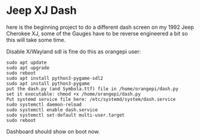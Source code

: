 # Jeep XJ Dash
here is the beginning project to do a different dash screen on my 1992 Jeep Cherokee XJ, some of the Gauges have to be reverse engineered a bit so this will take some time.

Disable X/Wayland sdl is fine do this as orangepi user:
```
sudo apt update
sudo apt upgrade
sudo reboot
sudo apt install python3-pygame-sdl2
sudo apt install python3-pygame
put the dash.py (and Symbola.ttf) file in /home/orangepi/dash.py
set it executable: chmod +x /home/orangepi/dash.py
Put systemd service file here: /etc/systemd/system/dash.service
sudo systemctl daemon-reload
sudo systemctl enable dash.service
sudo systemctl set-default multi-user.target
sudo reboot
```
Dashboard should show on boot now.
